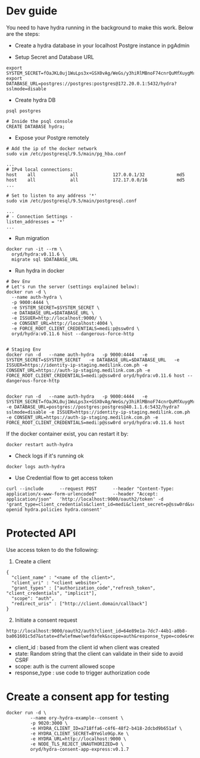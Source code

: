 # Dev guide

You need to have hydra running in the background to make this work. Below are the steps:

- Create a hydra database in your localhost Postgre instance in pgAdmin

- Setup Secret and Database URL
```
export SYSTEM_SECRET=fOaJKL0uj1WuLps3x+GSX0vAg/WeGs/y3hiRlMBnoF74cnrQuMfXuygMrXaTScOp
export DATABASE_URL=postgres://postgres:postgres@172.20.0.1:5432/hydra?sslmode=disable
```

- Create hydra DB

```
psql postgres

# Inside the psql console
CREATE DATABASE hydra;
```

- Expose your Postgre remotely

```
# Add the ip of the docker network
sudo vim /etc/postgresql/9.5/main/pg_hba.conf

...
# IPv4 local connections:
host    all             all             127.0.0.1/32            md5
host    all             all             172.17.0.0/16           md5
...

# Set to listen to any address '*'
sudo vim /etc/postgresql/9.5/main/postgresql.conf

...
# - Connection Settings -
listen_addresses = '*'
...

```

- Run migration

```
docker run -it --rm \
  oryd/hydra:v0.11.6 \
  migrate sql $DATABASE_URL

```

- Run hydra in docker

```
# Dev Env
# Let's run the server (settings explained below):
docker run -d \
  --name auth-hydra \
  -p 9000:4444 \
  -e SYSTEM_SECRET=$SYSTEM_SECRET \
  -e DATABASE_URL=$DATABASE_URL \
  -e ISSUER=http://localhost:9000/ \
  -e CONSENT_URL=http://localhost:4004 \
  -e FORCE_ROOT_CLIENT_CREDENTIALS=medi:p@ssw0rd \
  oryd/hydra:v0.11.6 host --dangerous-force-http


# Staging Env
docker run -d   --name auth-hydra   -p 9000:4444   -e SYSTEM_SECRET=$SYSTEM_SECRET   -e DATABASE_URL=$DATABASE_URL   -e ISSUER=https://identity-ip-staging.medilink.com.ph -e CONSENT_URL=https://auth-ip-staging.medilink.com.ph -e FORCE_ROOT_CLIENT_CREDENTIALS=medi:p@ssw0rd oryd/hydra:v0.11.6 host --dangerous-force-http


docker run -d   --name auth-hydra   -p 9000:4444   -e SYSTEM_SECRET=fOaJKL0uj1WuLps3x+GSX0vAg/WeGs/y3hiRlMBnoF74cnrQuMfXuygMrXaTScOp -e DATABASE_URL=postgres://postgres:postgres@40.1.1.6:5432/hydra?sslmode=disable -e ISSUER=https://identity-ip-staging.medilink.com.ph -e CONSENT_URL=https://auth-ip-staging.medilink.com.ph -e FORCE_ROOT_CLIENT_CREDENTIALS=medi:p@ssw0rd oryd/hydra:v0.11.6 host
```
If the docker container exist, you can restart it by:
```
docker restart auth-hydra
```


- Check logs if it's running ok

```
docker logs auth-hydra
```

- Use Credential flow to get access token

```
curl --include      --request POST      --header "Content-Type: application/x-www-form-urlencoded"      --header "Accept: application/json"   'http://localhost:9000/oauth2/token' -d 'grant_type=client_credentials&client_id=medi&client_secret=p@ssw0rd&scope=hydra.clients openid hydra.policies hydra.consent'
```

# Protected API
Use access token to do the following:

1. Create a client

```
{
  "client_name" : "<name of the client>",
  "client_uri" : "<client website>",
  "grant_types" : ["authorization_code","refresh_token", "client_credentials", "implicit"],
  "scope": "auth",
  "redirect_uris" : ["http://client.domain/callback"]
}
```

2. Initiate a consent request
```
http://localhost:9000/oauth2/auth?client_id=64e89e1a-7dc7-44b1-a0b8-ba061601c5d7&state=dfwlefmwelwefdafek&scope=auth&response_type=code&redirect_uri=https%3A%2F%2Flocalhost%3A9020%2Fcallback

```
- client_id : based from the client id when client was created
- state: Random string that the client can validate in their side to avoid CSRF
- scope: auth is the current allowed scope
- response_type : use code to trigger authorization code


# Create a consent app for testing

```
docker run -d \
         --name ory-hydra-example--consent \
         -p 9020:3000 \
         -e HYDRA_CLIENT_ID=a718ffa6-c4f6-48f2-b418-2dcbd9b651af \
         -e HYDRA_CLIENT_SECRET=BYeGlo9Gp.Ke \
         -e HYDRA_URL=http://localhost:9000 \
         -e NODE_TLS_REJECT_UNAUTHORIZED=0 \
         oryd/hydra-consent-app-express:v0.1.7
```
